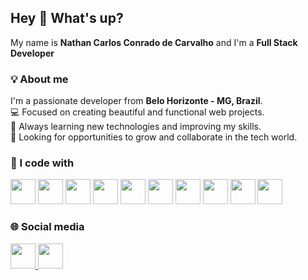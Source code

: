 ## Hey 👋 What's up?

My name is **Nathan Carlos Conrado de Carvalho** and I'm a **Full Stack Developer**

### 💡 About me
I'm a passionate developer from **Belo Horizonte - MG, Brazil**.  
💻 Focused on creating beautiful and functional web projects.  
🚀 Always learning new technologies and improving my skills.  
🎯 Looking for opportunities to grow and collaborate in the tech world.

### 🧠 I code with
<p align="left">
  <img src="https://cdn.jsdelivr.net/gh/devicons/devicon/icons/html5/html5-original.svg" width="40" height="40"/>
  <img src="https://cdn.jsdelivr.net/gh/devicons/devicon/icons/css3/css3-original.svg" width="40" height="40"/>
  <img src="https://cdn.jsdelivr.net/gh/devicons/devicon/icons/sass/sass-original.svg" width="40" height="40"/>
  <img src="https://cdn.jsdelivr.net/gh/devicons/devicon/icons/javascript/javascript-original.svg" width="40" height="40"/>
  <img src="https://cdn.jsdelivr.net/gh/devicons/devicon/icons/react/react-original.svg" width="40" height="40"/>
  <img src="https://cdn.jsdelivr.net/gh/devicons/devicon/icons/nodejs/nodejs-original.svg" width="40" height="40"/>
  <img src="https://cdn.jsdelivr.net/gh/devicons/devicon/icons/mysql/mysql-original.svg" width="40" height="40"/>
  <img src="https://cdn.jsdelivr.net/gh/devicons/devicon/icons/python/python-original.svg" width="40" height="40"/>
  <img src="https://cdn.jsdelivr.net/gh/devicons/devicon/icons/php/php-original.svg" width="40" height="40"/>
  <img src="https://cdn.jsdelivr.net/gh/devicons/devicon/icons/c/c-original.svg" width="40" height="40"/>
</p>

### 🌐 Social media
<p align="left">
  <a href="https://www.linkedin.com/in/nathan-carlos-81794030b" target="_blank">
    <img src="https://cdn.jsdelivr.net/gh/devicons/devicon/icons/linkedin/linkedin-original.svg" width="40" height="40"/>
  </a>
  <a href= "https://www.instagram.com/neitannx" target="_blank">
    <img src="https://www.svgrepo.com/show/452229/instagram-1.svg" width="40" height="40"/>
  </a>
</p>
